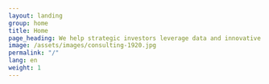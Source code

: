 ```yaml
---
layout: landing
group: home
title: Home
page_heading: We help strategic investors leverage data and innovative analytics to improve their returns
image: /assets/images/consulting-1920.jpg
permalink: "/"
lang: en
weight: 1
---
```

